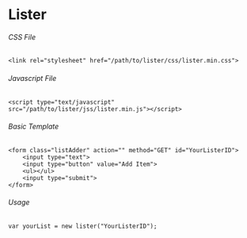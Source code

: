 # Lister

###### CSS File
```
<link rel="stylesheet" href="/path/to/lister/css/lister.min.css">
```

###### Javascript File
```
<script type="text/javascript" src="/path/to/lister/jss/lister.min.js"></script>
```

###### Basic Template
```
<form class="listAdder" action="" method="GET" id="YourListerID">
	<input type="text">
	<input type="button" value="Add Item">
	<ul></ul>
	<input type="submit">
</form>
```

###### Usage
```
var yourList = new lister("YourListerID");
```